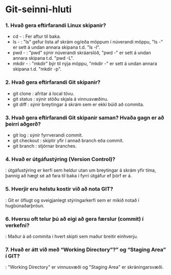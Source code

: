 # Git-seinni-hluti

### 1. Hvað gera eftirfarandi Linux skipanir?
* cd - : Fer aftur til baka.
* ls - : "ls" gefur lista af skrám og/eða möppum í núverandi möppu, "ls -" er sett á undan annara skipana t.d. "ls -l".
* pwd - : "pwd" sýnir núverandi skráarslóð, "pwd -" er sett á undan annara skipana t.d. "pwd -L".
* mkdir - : "mkdir" býr til nýja möppu, "mkdir -" er sett á undan annara skipana t.d. "mkdir -p".

### 2. Hvað gera eftirfarandi Git skipanir?
* git clone : afritar á local tövu.
* git status : sýnir stöðu skjala á vinnusvæðinu.
* git diff : sýnir breytingar á skrám sem er ekki búið að commita.

### 3. Hvað gera eftirfarandi Git skipanir saman? Hvaða gagn er að þeirri aðgerð?
* git log : sýnir fyrrverandi commit.
* git checkout : skiptir yfir í annað branch eða commit.
* git branch : stjórnar branches.

### 4. Hvað er útgáfustýring (Version Control)?
: útgáfustýring er kerfi sem heldur utan um breytingar á skrám yfir tíma, þannig að hægt sé að fara til baka í fyrri útgáfur ef þörf er á.
### 5. Hverjir eru helstu kostir við að nota GIT?
: Git er öflugt og sveigjanlegt stýringarkerfi sem er mikið notað í hugbúnaðarþróun.
### 6. Hversu oft telur þú að eigi að gera færslur (commit) í verkefni?
: Maður á að commita í hvert skipti sem maður breitir einhverju.
### 7. Hvað er átt við með “Working Directory”?” og “Staging Area” í GIT?
: "Working Directory" er vinnusvæði og "Staging Area" er skráningarsvæði.
